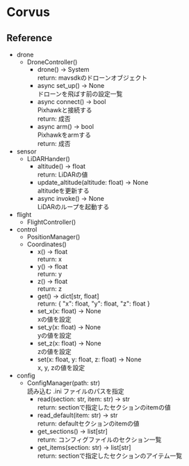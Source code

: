 # Corvus

## Reference
- drone
  - DroneController()
    - drone() -> System  
      return: mavsdkのドローンオブジェクト  
    - async set_up() -> None  
      ドローンを飛ばす前の設定一覧  
    - async connect() -> bool  
      Pixhawkと接続する  
      return: 成否  
    - async arm() -> bool  
      Pixhawkをarmする  
      return: 成否  
- sensor
  - LiDARHander()
    - altitude() -> float  
      return: LiDARの値  
    - update_altitude(altitude: float) -> None  
      altitudeを更新する  
    - async invoke() -> None  
      LiDARのループを起動する  
- flight
  - FlightController()  
- control
  - PositionManager()  
  - Coordinates()  
    - x() -> float  
      return: x  
    - y() -> float  
      return: y  
    - z() -> float  
      return: z  
    - get() -> dict[str, float]  
      return: { "x": float, "y": float, "z": float }
    - set_x(x: float) -> None  
      xの値を設定  
    - set_y(x: float) -> None  
      yの値を設定  
    - set_z(x: float) -> None  
      zの値を設定  
    - set(x: float, y: float, z: float) -> None  
      x, y, zの値を設定  
- config
  - ConfigManager(path: str)  
    読み込む .ini ファイルのパスを指定  
    - read(section: str, item: str) -> str  
      return: sectionで指定したセクションのitemの値  
    - read_default(item: str) -> str  
      return: defaultセクションのitemの値  
    - get_sections() -> list[str]  
      return: コンフィグファイルのセクション一覧  
    - get_items(section: str) -> list[str]  
      return: sectionで指定したセクションのアイテム一覧
